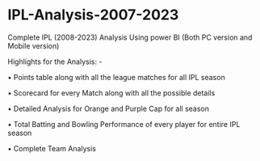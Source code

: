 # IPL-Analysis-2007-2023
Complete IPL (2008-2023) Analysis Using power BI (Both PC version and Mobile version) 

Highlights for the Analysis: - 

•	Points table along with all the league matches for all IPL season

•	Scorecard for every Match along with all the possible details

•	Detailed Analysis for Orange and Purple Cap for all season

•	Total Batting and Bowling Performance of every player for entire IPL season

•	Complete Team Analysis
